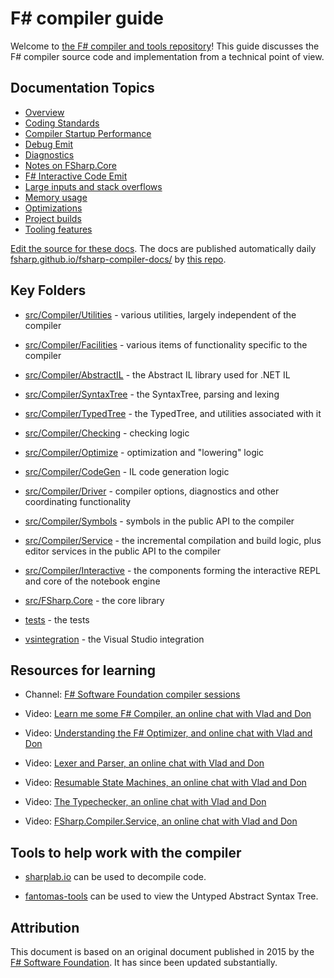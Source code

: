 # F# compiler guide

Welcome to [the F# compiler and tools repository](https://github.com/dotnet/fsharp)! This guide discusses the F# compiler source code and implementation from a technical point of view.

## Documentation Topics

* [Overview](overview.md)
* [Coding Standards](coding-standards.md)
* [Compiler Startup Performance](compiler-startup-performance.md)
* [Debug Emit](debug-emit.md)
* [Diagnostics](diagnostics.md)
* [Notes on FSharp.Core](fsharp-core-notes.md)
* [F# Interactive Code Emit](fsi-emit.md)
* [Large inputs and stack overflows](large-inputs-and-stack-overflows.md)
* [Memory usage](memory-usage.md)
* [Optimizations](optimizations.md)
* [Project builds](project-builds.md)
* [Tooling features](tooling-features.md)

[Edit the source for these docs](https://github.com/dotnet/fsharp/tree/main/docs). The docs are published automatically daily [fsharp.github.io/fsharp-compiler-docs/](https://fsharp.github.io/fsharp-compiler-docs/) by [this repo](https://github.com/fsharp/fsharp-compiler-docs).

## Key Folders

* [src/Compiler/Utilities](https://github.com/dotnet/fsharp/tree/main/src/Compiler/Utilities/) - various utilities, largely independent of the compiler

* [src/Compiler/Facilities](https://github.com/dotnet/fsharp/tree/main/src/Compiler/Facilities/) - various items of functionality specific to the compiler

* [src/Compiler/AbstractIL](https://github.com/dotnet/fsharp/tree/main/src/Compiler/AbstractIL/) - the Abstract IL library used for .NET IL

* [src/Compiler/SyntaxTree](https://github.com/dotnet/fsharp/tree/main/src/Compiler/SyntaxTree/) - the SyntaxTree, parsing and lexing

* [src/Compiler/TypedTree](https://github.com/dotnet/fsharp/tree/main/src/Compiler/TypedTree/) - the TypedTree, and utilities associated with it

* [src/Compiler/Checking](https://github.com/dotnet/fsharp/tree/main/src/Compiler/Checking/) - checking logic

* [src/Compiler/Optimize](https://github.com/dotnet/fsharp/tree/main/src/Compiler/Optimize/) - optimization and "lowering" logic

* [src/Compiler/CodeGen](https://github.com/dotnet/fsharp/tree/main/src/Compiler/CodeGen/) - IL code generation logic

* [src/Compiler/Driver](https://github.com/dotnet/fsharp/tree/main/src/Compiler/Driver/) - compiler options, diagnostics and other coordinating functionality

* [src/Compiler/Symbols](https://github.com/dotnet/fsharp/tree/main/src/Compiler/Symbols/) - symbols in the public API to the compiler

* [src/Compiler/Service](https://github.com/dotnet/fsharp/tree/main/src/Compiler/Service/) - the incremental compilation and build logic, plus editor services in the public API to the compiler

* [src/Compiler/Interactive](https://github.com/dotnet/fsharp/tree/main/src/Compiler/Interactive/) - the components forming the interactive REPL and core of the notebook engine

* [src/FSharp.Core](https://github.com/dotnet/fsharp/tree/main/src/FSharp.Core/) - the core library

* [tests](https://github.com/dotnet/fsharp/tree/main/tests) - the tests

* [vsintegration](https://github.com/dotnet/fsharp/tree/main/vsintegration) - the Visual Studio integration

## Resources for learning

* Channel: [F# Software Foundation compiler sessions](https://www.youtube.com/channel/UCsi00IVEgPoK7HvcpWDeSxQ)

* Video: [Learn me some F# Compiler, an online chat with Vlad and Don](https://www.youtube.com/watch?v=-dKf15xSWPY)

* Video: [Understanding the F# Optimizer, and online chat with Vlad and Don](https://www.youtube.com/watch?v=sfAe5lDue7k)

* Video: [Lexer and Parser, an online chat with Vlad and Don](https://www.youtube.com/watch?v=3Zr0HNVcooU)

* Video: [Resumable State Machines, an online chat with Vlad and Don](https://www.youtube.com/watch?v=GYi3ZMF8Pm0)

* Video: [The Typechecker, an online chat with Vlad and Don](https://www.youtube.com/watch?v=EQ9fjOlmwws)

* Video: [FSharp.Compiler.Service, an online chat with Vlad and Don](https://www.youtube.com/watch?v=17a3i8WBQpg)

## Tools to help work with the compiler

* [sharplab.io](https://sharplab.io/) can be used to decompile code.

* [fantomas-tools](https://fsprojects.github.io/fantomas-tools/#/ast) can be used to view the Untyped Abstract Syntax Tree.

## Attribution

This document is based on an original document published in 2015 by the [F# Software Foundation](http://fsharp.org). It has since been updated substantially.
